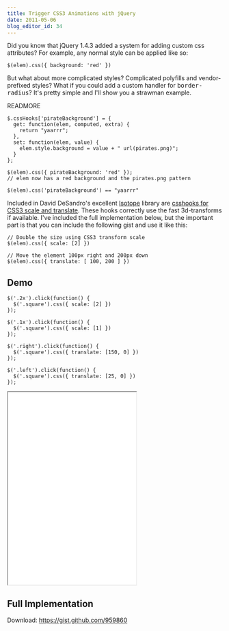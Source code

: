 ```yaml
---
title: Trigger CSS3 Animations with jQuery
date: 2011-05-06
blog_editor_id: 34
---
```


Did you know that jQuery 1.4.3 added a system for adding custom css attributes? For example, any normal style can be applied like so:

    $(elem).css({ background: 'red' })

But what about more complicated styles? Complicated polyfills and vendor-prefixed styles? What if you could add a custom handler for <tt>border-radius</tt>? It's pretty simple and I'll show you a strawman example.

READMORE

    $.cssHooks['pirateBackground'] = {
      get: function(elem, computed, extra) {
        return "yaarrr";
      },
      set: function(elem, value) {
        elem.style.background = value + " url(pirates.png)";
      }
    };
    
    $(elem).css({ pirateBackground: 'red' });
    // elem now has a red background and the pirates.png pattern
    
    $(elem).css('pirateBackground') == "yaarrr"
    
Included in David DeSandro's excellent [Isotope] library are [csshooks for CSS3 scale and translate]. These hooks correctly use the fast 3d-transforms if available. I've included the full implementation below, but the important part is that you can include the following gist and use it like this:

    // Double the size using CSS3 transform scale 
    $(elem).css({ scale: [2] })
    
    // Move the element 100px right and 200px down
    $(elem).css({ translate: [ 100, 200 ] })

## Demo

    $('.2x').click(function() {
      $('.square').css({ scale: [2] })
    });
    
    $('.1x').click(function() {
      $('.square').css({ scale: [1] })
    });

    $('.right').click(function() {
      $('.square').css({ translate: [150, 0] })
    });

    $('.left').click(function() {
      $('.square').css({ translate: [25, 0] })
    });

<iframe width="300" height="450" src="/images/iso/demo.html"></iframe>

## Full Implementation

Download: https://gist.github.com/959860

<script src="https://gist.github.com/959860.js?file=isoTransform.js"></script>

[csshooks for CSS3 scale and translate]: https://github.com/desandro/isotope/blob/a2a238968347199842dd7e2d552741d5a63c90b9/jquery.isotope.js
[Isotope]: http://isotope.metafizzy.co/